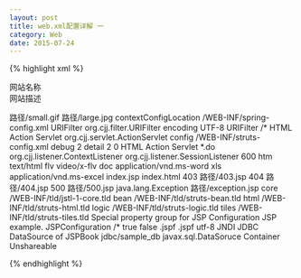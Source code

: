 ```yaml
---
layout: post
title: web.xml配置详解 一
category: Web
date: 2015-07-24
---
```


{% highlight xml %}

<?xml version="1.0" encoding="UTF-8"?>  
  
<web-app  xmlns="http://java.sun.com/xml/ns/j2ee" xmlns:xsi="http://www.w3.org/2001/XMLSchema-instance" xsi:schemaLocation="http://java.sun.com/xml/ns/j2ee http://java.sun.com/xml/ns/j2ee/web-app_2_4.xsd" version="2.4">  
      
<display-name>网站名称</display-name>  
<description>网站描述</description>  
      
<!-- icon元素包含small-icon和large-icon两个子元素.用来指定web站台中小图标和大图标的路径. -->  
<icon>  
    <!--small-icon元素应指向web站台中某个小图标的路径,大小为16 X 16 pixel,但是图象文件必须为GIF或JPEG格式,扩展名必须为:.gif或.jpg. -->  
    <small-icon>路径/small.gif</small-icon>  
    <!--large-icon元素应指向web站台中某个大图表路径,大小为32 X 32 pixel,但是图象文件必须为GIF或JPEG的格式,扩展名必须为; gif或jpg.-->  
    <large-icon>路径/large.jpg</large-icon>  
</icon>  
  
<!-- 配置集群的时候，要用到，在这篇文章：“apache+tomcat集群、负载均衡及session复制”里的第三条（http://jiajun.iteye.com/admin/blogs/278586） -->  
<distributable/>  
  
<!-- context-param 元素用来设定web站台的环境参数(context),它包含两个子元素:param-name和param-value.,如spring的典型配置  -->  
<context-param>  
    <!-- 设定Context名称  -->  
    <param-name>contextConfigLocation</param-name>  
    <!-- 设定Context名称的值  -->  
    <param-value>/WEB-INF/spring-config.xml</param-value>  
</context-param>  
<!-- 备注：此所设定的参数,在JSP网页中可以使用下列方法来取得:${initParam.param_name}  
       若在Servlet可以使用下列方法来获得:String param_name=getServletContext().getInitParamter("param_name");   
-->  
  
<!-- filter元素用来声明filter的相关设定.filter元素除了下面介绍的的子元素之外,还包括下面<servlet>绍过的<icon>,<display-name>,<description>,<init-param>,其用途一样.-->  
<filter>  
  <!-- 定义Filter的名称.  -->  
  <filter-name>URIFilter</filter-name>  
  <!-- 定义Filter的类名称 -->  
  <filter-class>org.cjj.filter.URIFilter</filter-class>  
  <init-param>  
     <param-name>encoding</param-name>  
     <param-value>UTF-8</param-value>  
  </init-param>  
</filter>  
<!-- filter-mapping 元素的两个主要子元素filter-name和url-pattern.用来定义Filter所对应的URL.和下面的servlet-mapping一样  -->  
<filter-mapping>  
  <!-- 定义Filter的名称,和上面定义的Filter名称要一致 -->  
  <filter-name>URIFilter</filter-name>  
  <!-- ilter所对应的RUL,这里是所有的URL -->  
  <url-pattern>/*</url-pattern>  
</filter-mapping>  

<!-- 这里配置和上面的Filter配置一样 -->  
<servlet>  
  <description><![CDATA[Application Setup]]></description>  
  <servlet-name>HTML Action Servlet</servlet-name>  
  <servlet-class>org.cjj.servlet.ActionServlet</servlet-class>  
  <init-param>  
     <param-name>config</param-name>  
     <param-value>/WEB-INF/struts-config.xml</param-value>  
  </init-param>  
  <init-param>  
     <param-name>debug</param-name>  
     <param-value>2</param-value>  
  </init-param>  
  <init-param>  
     <param-name>detail</param-name>  
     <param-value>2</param-value>  
  </init-param>  
  <load-on-startup>0</load-on-startup>  
</servlet>  
<!-- 和上面的filter-mapping,一样 -->  
<servlet-mapping>  
  <servlet-name>HTML Action Servlet</servlet-name>  
  <url-pattern>*.do</url-pattern>  
</servlet-mapping>  

<!-- listener元素用来定义Listener接口,它的主要子元素为<listener-class>  -->  
<listener>  
  <!-- ServletContextListener接口的实现，监听Content -->  
  <listener-class>org.cjj.listener.ContextListener</listener-class>  
</listener>  
<listener>  
  <!-- HttpSessionListener, HttpSessionAttributeListener接口的实现，监听session -->  
  <listener-class>org.cjj.listener.SessionListener</listener-class>  
</listener>  
 
<!-- session-config包含一个子元素session-timeout.定义web站台中的session参数.  -->  
<session-config>  
  <!-- 定义这个web站台所有session的有效期限.单位为分钟. 例子中为600分钟 -->  
  <session-timeout>600</session-timeout>  
</session-config>  

<!-- mime-mapping包含两个子元素extension和mime-type.定义某一个扩展名和某一MIME Type做对映.  -->  
<mime-mapping>  
    <!-- 扩展名称  -->  
    <extension>htm</extension>  
    <!-- MIME格式  -->  
    <mime-type>text/html</mime-type>  
</mime-mapping>  
<mime-mapping>  
    <extension>flv</extension>  
    <mime-type>video/x-flv</mime-type>  
</mime-mapping>  
<mime-mapping>  
    <extension>doc</extension>  
    <mime-type>application/vnd.ms-word</mime-type>  
</mime-mapping>  
<mime-mapping>  
    <extension>xls</extension>  
    <mime-type>application/vnd.ms-excel</mime-type>  
</mime-mapping>   

<!-- welcome-file-list包含子元素welcome-file,用来定义首页列单,如：  -->  
<welcome-file-list>  
    <welcome-file>index.jsp</welcome-file>  
    <welcome-file>index.html</welcome-file>  
</welcome-file-list>  

<!-- error-page元素包含三个子元素error-code,exception-type和location.将错误代码(Error Code)或异常(Exception)的种类对应到web站台资源路径.-->  
<error-page>  
    <!-- HTTP Error code -->  
    <error-code>403</error-code>  
    <!-- 在web站点内的相关资源路径  -->  
    <location>路径/403.jsp</location>  
</error-page>  
<error-page>  
    <error-code>404</error-code>  
    <location>路径/404.jsp</location>  
</error-page>  
<error-page>  
    <error-code>500</error-code>  
    <location>路径/500.jsp</location>  
</error-page>  
<error-page>  
    <!-- 一个完整名称的Java异常类型  -->  
    <exception-type>java.lang.Exception</exception-type>  
     <location>路径/exception.jsp</location>  
</error-page>   

<!-- jsp-config元素主要用来设定JSP的相关配置,<jsp:config>包括<taglib>和<jsp-property-group>两个子元素.  
              其中<taglib>元素在JSP 1.2时就已经存在了;而<jsp-property-group>是JSP 2.0新增的元素.  
-->  
<jsp-config>  
    <!-- taglib元素包含两个子元素taglib-uri和taglib-location.用来设定JSP网页用到的Tag Library路径.  -->  
    <taglib>  
        <!-- 定义TLD文件的URI,JSP网页的taglib指令可以经由这个URI存取到TLD文件.  -->  
        <taglib-uri>core</taglib-uri>  
        <!-- TLD文件对应Web站台的存放位置.  -->  
        <taglib-location>/WEB-INF/tld/jstl-1-core.tld</taglib-location>  
    </taglib>  
    <taglib>  
        <taglib-uri>bean</taglib-uri>  
        <taglib-location>/WEB-INF/tld/struts-bean.tld</taglib-location>  
    </taglib>  
    <taglib>  
        <taglib-uri>html</taglib-uri>  
        <taglib-location>/WEB-INF/tld/struts-html.tld</taglib-location>  
    </taglib>  
    <taglib>  
        <taglib-uri>logic</taglib-uri>  
        <taglib-location>/WEB-INF/tld/struts-logic.tld</taglib-location>  
    </taglib>  
    <taglib>  
        <taglib-uri>tiles</taglib-uri>  
        <taglib-location>/WEB-INF/tld/struts-tiles.tld</taglib-location>  
    </taglib>  
     <!-- jsp-property-group元素包含8个元素 -->  
     <jsp-property-group>  
        <!-- 此设定的说明  -->  
        <description>Special property group for JSP Configuration JSP example.</description>  
        <!-- 此设定的名称  -->  
        <display-name>JSPConfiguration</display-name>  
        <!-- 设定值所影响的范围,如:/CH2 或者/*.jsp  -->  
        <uri-pattern>/*</uri-pattern>  
        <!-- 若为true,表示不支持EL语法.  -->  
        <el-ignored>true</el-ignored>  
        <!-- 若为true表示不支持<%scription%>语法.  -->  
        <scripting-invalid>false</scripting-invalid>   
        <!-- 设置JSP网页的抬头,扩展名为.jspf  -->  
        <include-prelude>.jspf</include-prelude>   
        <!-- 设置JSP网页的结尾,扩展名为.jspf  -->  
        <include-coda>.jspf</include-coda>   
        <!-- 编码 -->  
        <page-encoding>utf-8</page-encoding>  
    </jsp-property-group>  
</jsp-config>  
  
<!-- esource-ref元素包括五个子元素description,res-ref-name,res-type,res-auth,res-sharing-scope.利用JNDI取得站台可  -->  
<resource-ref>  
    <!-- 资源说明  -->  
    <description>JNDI JDBC DataSource of JSPBook</description>  
    <!-- 资源名称  -->  
    <res-ref-name>jdbc/sample_db</res-ref-name>  
    <!-- 资源种类  -->  
    <res-type>javax.sql.DataSoruce</res-type>  
    <!-- 资源由Application或Container来许可,如下面为Container  -->  
    <res-auth>Container</res-auth>  
    <!-- 资源是否可以共享.默认值为 Shareable 可选择Shareable|Unshareable -->  
    <res-sharing-scope>Unshareable</res-sharing-scope>   
</resource-ref>   
      
</web-app>  

{% endhighlight %}